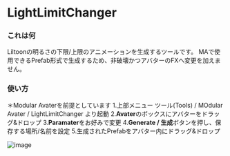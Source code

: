 # LightLimitChanger
### これは何
Liltoonの明るさの下限/上限のアニメーションを生成するツールです。
MAで使用できるPrefab形式で生成するため、非破壊かつアバターのFXへ変更を加えません。

### 使い方

＊Modular Avaterを前提としています
 1.上部メニュー ツール(Tools) / MOdular Avater / LightLimitChanger より起動
 2.**Avater**のボックスにアバターをドラッグ&ドロップ
 3.**Paramater**をお好みで変更
 4.**Generate / 生成**ボタンを押し、保存する場所/名前を設定
 5.生成されたPrefabをアバター内にドラッグ&ドロップ
 
![image](https://github.com/Azukimochi/LightLimitChangerForMA/assets/103747350/09d7aa86-0e93-4e3c-af61-8138bbffc438)

 
